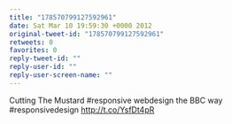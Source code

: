 ```yaml
---
title: "178570799127592961"
date: Sat Mar 10 19:59:30 +0000 2012
original-tweet-id: "178570799127592961"
retweets: 0
favorites: 0
reply-tweet-id: ""
reply-user-id: ""
reply-user-screen-name: ""
---
```

Cutting The Mustard #responsive webdesign the BBC way #responsivedesign http://t.co/YsfDt4pR
